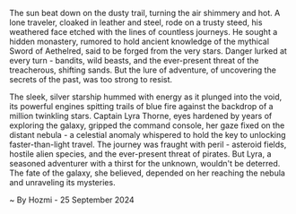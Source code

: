 
The sun beat down on the dusty trail, turning the air shimmery and hot.  A lone traveler, cloaked in leather and steel, rode on a trusty steed, his weathered face etched with the lines of countless journeys. He sought a hidden monastery, rumored to hold ancient knowledge of the mythical Sword of Aethelred, said to be forged from the very stars. Danger lurked at every turn - bandits, wild beasts, and the ever-present threat of the treacherous, shifting sands. But the lure of adventure, of uncovering the secrets of the past, was too strong to resist. 

The sleek, silver starship hummed with energy as it plunged into the void, its powerful engines spitting trails of blue fire against the backdrop of a million twinkling stars.  Captain Lyra Thorne, eyes hardened by years of exploring the galaxy, gripped the command console, her gaze fixed on the distant nebula - a celestial anomaly whispered to hold the key to unlocking faster-than-light travel.  The journey was fraught with peril - asteroid fields, hostile alien species, and the ever-present threat of pirates. But Lyra, a seasoned adventurer with a thirst for the unknown, wouldn't be deterred. The fate of the galaxy, she believed, depended on her reaching the nebula and unraveling its mysteries. 

~ By Hozmi - 25 September 2024

